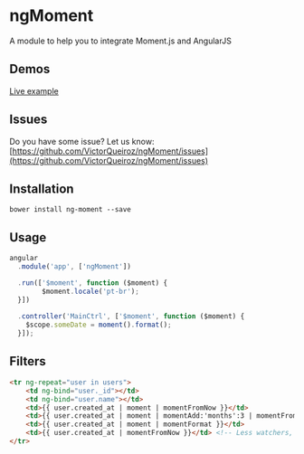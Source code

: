 ngMoment
========

A module to help you to integrate Moment.js and AngularJS

## Demos
[Live example](http://plnkr.co/edit/UMprnLZnuqS0VT49vVy9?p=preview)

## Issues
Do you have some issue? Let us know: [https://github.com/VictorQueiroz/ngMoment/issues](https://github.com/VictorQueiroz/ngMoment/issues)

## Installation
```
bower install ng-moment --save
```

## Usage
```js
angular
  .module('app', ['ngMoment'])

  .run(['$moment', function ($moment) {
		$moment.locale('pt-br');
  }])
  
  .controller('MainCtrl', ['$moment', function ($moment) {
    $scope.someDate = moment().format();
  }]);
```

## Filters
```html
<tr ng-repeat="user in users">
	<td ng-bind="user._id"></td>
	<td ng-bind="user.name"></td>
	<td>{{ user.created_at | moment | momentFromNow }}</td>
	<td>{{ user.created_at | moment | momentAdd:'months':3 | momentFromNow }}</td>
	<td>{{ user.created_at | moment | momentFormat }}</td>
	<td>{{ user.created_at | momentFromNow }}</td> <!-- Less watchers, better for performance. -->
</tr>
```